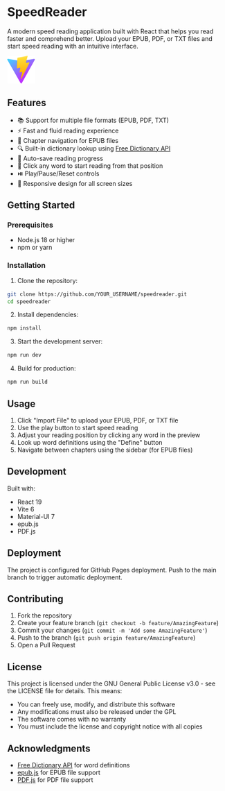 # SpeedReader

A modern speed reading application built with React that helps you read faster and comprehend better. Upload your EPUB, PDF, or TXT files and start speed reading with an intuitive interface.

![SpeedReader Screenshot](public/vite.svg)

## Features

- 📚 Support for multiple file formats (EPUB, PDF, TXT)
- ⚡ Fast and fluid reading experience
- 📖 Chapter navigation for EPUB files
- 🔍 Built-in dictionary lookup using [Free Dictionary API](https://dictionaryapi.dev/)
- 💾 Auto-save reading progress
- 🎯 Click any word to start reading from that position
- ⏯️ Play/Pause/Reset controls
- 📱 Responsive design for all screen sizes

## Getting Started

### Prerequisites

- Node.js 18 or higher
- npm or yarn

### Installation

1. Clone the repository:
```bash
git clone https://github.com/YOUR_USERNAME/speedreader.git
cd speedreader
```

2. Install dependencies:
```bash
npm install
```

3. Start the development server:
```bash
npm run dev
```

4. Build for production:
```bash
npm run build
```

## Usage

1. Click "Import File" to upload your EPUB, PDF, or TXT file
2. Use the play button to start speed reading
3. Adjust your reading position by clicking any word in the preview
4. Look up word definitions using the "Define" button
5. Navigate between chapters using the sidebar (for EPUB files)

## Development

Built with:
- React 19
- Vite 6
- Material-UI 7
- epub.js
- PDF.js

## Deployment

The project is configured for GitHub Pages deployment. Push to the main branch to trigger automatic deployment.

## Contributing

1. Fork the repository
2. Create your feature branch (`git checkout -b feature/AmazingFeature`)
3. Commit your changes (`git commit -m 'Add some AmazingFeature'`)
4. Push to the branch (`git push origin feature/AmazingFeature`)
5. Open a Pull Request

## License

This project is licensed under the GNU General Public License v3.0 - see the LICENSE file for details. This means:
- You can freely use, modify, and distribute this software
- Any modifications must also be released under the GPL
- The software comes with no warranty
- You must include the license and copyright notice with all copies

## Acknowledgments

- [Free Dictionary API](https://dictionaryapi.dev/) for word definitions
- [epub.js](https://github.com/futurepress/epub.js/) for EPUB file support
- [PDF.js](https://mozilla.github.io/pdf.js/) for PDF file support
